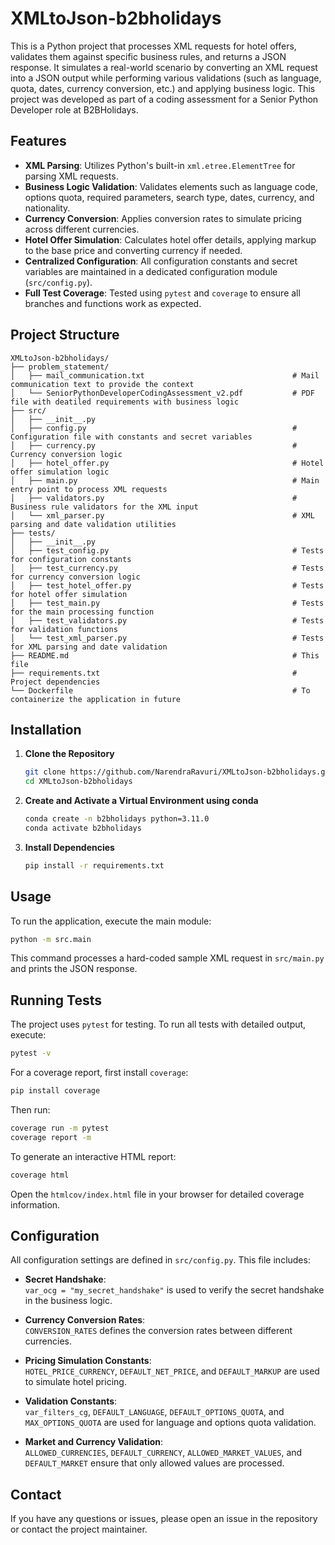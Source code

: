 # XMLtoJson-b2bholidays

This is a Python project that processes XML requests for hotel offers, validates them against specific business rules, and returns a JSON response. It simulates a real-world scenario by converting an XML request into a JSON output while performing various validations (such as language, quota, dates, currency conversion, etc.) and applying business logic. This project was developed as part of a coding assessment for a Senior Python Developer role at B2BHolidays.

## Features

- **XML Parsing**: Utilizes Python's built-in `xml.etree.ElementTree` for parsing XML requests.
- **Business Logic Validation**: Validates elements such as language code, options quota, required parameters, search type, dates, currency, and nationality.
- **Currency Conversion**: Applies conversion rates to simulate pricing across different currencies.
- **Hotel Offer Simulation**: Calculates hotel offer details, applying markup to the base price and converting currency if needed.
- **Centralized Configuration**: All configuration constants and secret variables are maintained in a dedicated configuration module (`src/config.py`).
- **Full Test Coverage**: Tested using `pytest` and `coverage` to ensure all branches and functions work as expected.

## Project Structure

```
XMLtoJson-b2bholidays/
├── problem_statement/
│   ├── mail_communication.txt                                 # Mail communication text to provide the context
│   └── SeniorPythonDeveloperCodingAssessment_v2.pdf           # PDF file with deatiled requirements with business logic
├── src/
│   ├── __init__.py
│   ├── config.py                                              # Configuration file with constants and secret variables
│   ├── currency.py                                            # Currency conversion logic
│   ├── hotel_offer.py                                         # Hotel offer simulation logic
│   ├── main.py                                                # Main entry point to process XML requests
│   ├── validators.py                                          # Business rule validators for the XML input
│   └── xml_parser.py                                          # XML parsing and date validation utilities
├── tests/
│   ├── __init__.py
│   ├── test_config.py                                         # Tests for configuration constants
│   ├── test_currency.py                                       # Tests for currency conversion logic
│   ├── test_hotel_offer.py                                    # Tests for hotel offer simulation
│   ├── test_main.py                                           # Tests for the main processing function
│   ├── test_validators.py                                     # Tests for validation functions
│   └── test_xml_parser.py                                     # Tests for XML parsing and date validation
├── README.md                                                  # This file
├── requirements.txt                                           # Project dependencies
└── Dockerfile                                                 # To containerize the application in future
```

## Installation

1. **Clone the Repository**

   ```bash
   git clone https://github.com/NarendraRavuri/XMLtoJson-b2bholidays.git
   cd XMLtoJson-b2bholidays
   ```

2. **Create and Activate a Virtual Environment using conda**

   ```bash
   conda create -n b2bholidays python=3.11.0
   conda activate b2bholidays
   ```

3. **Install Dependencies**

   ```bash
   pip install -r requirements.txt
   ```

## Usage

To run the application, execute the main module:

```bash
python -m src.main
```

This command processes a hard-coded sample XML request in `src/main.py` and prints the JSON response.

## Running Tests

The project uses `pytest` for testing. To run all tests with detailed output, execute:

```bash
pytest -v
```

For a coverage report, first install `coverage`:

```bash
pip install coverage
```

Then run:

```bash
coverage run -m pytest
coverage report -m
```

To generate an interactive HTML report:

```bash
coverage html
```

Open the `htmlcov/index.html` file in your browser for detailed coverage information.

## Configuration

All configuration settings are defined in `src/config.py`. This file includes:

- **Secret Handshake**:  
  `var_ocg = "my_secret_handshake"` is used to verify the secret handshake in the business logic.

- **Currency Conversion Rates**:  
  `CONVERSION_RATES` defines the conversion rates between different currencies.

- **Pricing Simulation Constants**:  
  `HOTEL_PRICE_CURRENCY`, `DEFAULT_NET_PRICE`, and `DEFAULT_MARKUP` are used to simulate hotel pricing.

- **Validation Constants**:  
  `var_filters_cg`, `DEFAULT_LANGUAGE`, `DEFAULT_OPTIONS_QUOTA`, and `MAX_OPTIONS_QUOTA` are used for language and options quota validation.

- **Market and Currency Validation**:  
  `ALLOWED_CURRENCIES`, `DEFAULT_CURRENCY`, `ALLOWED_MARKET_VALUES`, and `DEFAULT_MARKET` ensure that only allowed values are processed.



## Contact

If you have any questions or issues, please open an issue in the repository or contact the project maintainer.

